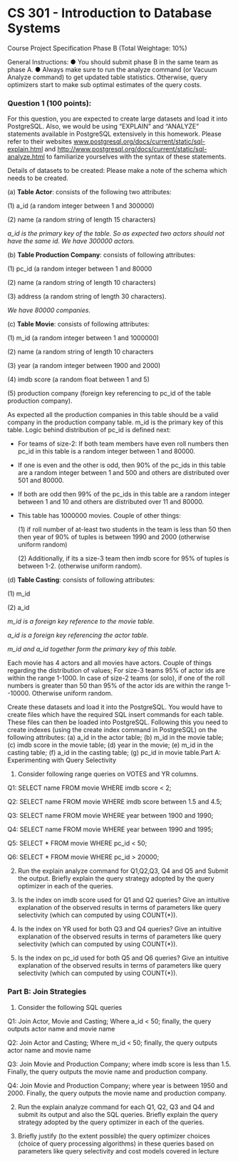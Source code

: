 # CS 301 - Introduction to Database Systems

Course Project Specification Phase B (Total Weightage: 10%)

General Instructions:
● You should submit phase B in the same team as phase A.
● Always make sure to run the analyze command (or Vacuum Analyze command) to get updated table statistics. Otherwise, query optimizers start to make sub optimal estimates of the query costs.

### Question 1 (100 points):
For this question, you are expected to create large datasets and load it into PostgreSQL. Also, we would be using “EXPLAIN” and “ANALYZE” statements available in PostgreSQL extensively in this homework. Please refer to their websites www.postgresql.org/docs/current/static/sql-explain.html and
http://www.postgresql.org/docs/current/static/sql-analyze.html to familiarize yourselves with the syntax of these statements.

Details of datasets to be created:
Please make a note of the schema which needs to be created.

(a) **Table Actor**: consists of the following two attributes:

  (1) a_id (a random integer between 1 and 300000)
  
  (2) name (a random string of length 15 characters)
  
*a_id is the primary key of the table. So as expected two actors should not have the same id. We have 300000 actors.*
 
(b) **Table Production Company**: consists of following attributes:

  (1) pc_id (a random integer between 1 and 80000
  
  (2) name (a random string of length 10 characters)
  
  (3) address (a random string of length 30 characters).
  
*We have 80000 companies.*

(c) **Table Movie**: consists of following attributes:

  (1) m_id (a random integer between 1 and 1000000)
  
  (2) name (a random string of length 10 characters
  
  (3) year (a random integer between 1900 and 2000)
  
  (4) imdb score (a random float between 1 and 5)
  
  (5) production company (foreign key referencing to pc_id of the table production company).
  
As expected all the production companies in this table should be a valid company in the production company table.
m_id is the primary key of this table. Logic behind distribution of pc_id is defined next: 

- For teams of size-2: If both team members have even roll numbers then pc_id in this table is a random integer between 1 and 80000.
- If one is even and the other is odd, then 90% of the pc_ids in this table are a random integer between 1 and 500 and others are distributed over 501 and 80000.
- If both are odd then 99% of the pc_ids in this table are a random integer between 1 and 10 and others are distributed over 11 and 80000.
- This table has 1000000 movies. Couple of other things:

  (1) if roll number of at-least two students in the team is less than 50 then then year of 90% of tuples is between 1990 and 2000 (otherwise uniform random)
  
  (2) Additionally, if its a size-3 team then imdb score for 95% of tuples is between 1-2. (otherwise uniform random).
  
(d) **Table Casting**: consists of following attributes:

  (1) m_id
  
  (2) a_id
  
*m_id is a foreign key reference to the movie table.*

*a_id is a foreign key referencing the actor table.*

*m_id and a_id together form the primary key of this table.*

Each movie has 4 actors and all movies have actors. Couple of things regarding the distribution of values; For size-3 teams 95% of actor ids are within the range 1-1000. In case of size-2 teams (or solo), if one of the roll numbers is greater than 50 than 95% of the actor ids are within the range 1--10000. Otherwise uniform random.

Create these datasets and load it into the PostgreSQL. You would have to create files which have the required SQL insert commands for each table. These files can then be loaded into PostgreSQL. Following this you need to create indexes (using the create index command in PostgreSQL) on the following attributes: (a) a_id in the actor table; (b) m_id in the movie table; (c) imdb score in the movie table; (d) year in the movie; (e) m_id in the casting table; (f) a_id in the casting table; (g) pc_id in movie table.Part A: Experimenting with Query Selectivity

1. Consider following range queries on VOTES and YR columns.

Q1: SELECT name FROM movie WHERE imdb score < 2;

Q2: SELECT name FROM movie WHERE imdb score between 1.5 and 4.5;

Q3: SELECT name FROM movie WHERE year between 1900 and 1990;

Q4: SELECT name FROM movie WHERE year between 1990 and 1995;

Q5: SELECT * FROM movie WHERE pc_id < 50;

Q6: SELECT * FROM movie WHERE pc_id > 20000;

2. Run the explain analyze command for Q1,Q2,Q3, Q4 and Q5 and Submit the output. Briefly explain the query strategy adopted by the query optimizer in each of the queries.

3. Is the index on imdb score used for Q1 and Q2 queries? Give an intuitive explanation of the observed results in terms of parameters like query selectivity (which can computed by using COUNT(*)).

4. Is the index on YR used for both Q3 and Q4 queries? Give an intuitive explanation of the observed results in terms of parameters like query selectivity (which can computed by using COUNT(*)).

5. Is the index on pc_id used for both Q5 and Q6 queries? Give an intuitive explanation of the observed results in terms of parameters like query selectivity (which can computed by using COUNT(*)).

### Part B: Join Strategies

1. Consider the following SQL queries

Q1: Join Actor, Movie and Casting; Where a_id < 50; finally, the query outputs actor name and movie name

Q2: Join Actor and Casting; Where m_id < 50; finally, the query outputs actor name and movie name

Q3: Join Movie and Production Company; where imdb score is less than 1.5. Finally, the query outputs the movie name and production company.

Q4: Join Movie and Production Company; where year is between 1950 and 2000. Finally, the query outputs the movie name and production company.

2. Run the explain analyze command for each Q1, Q2, Q3 and Q4 and submit its output and also the SQL queries. Briefly explain the query strategy adopted by the query optimizer in each of the queries.

3. Briefly justify (to the extent possible) the query optimizer choices (choice of query processing algorithms) in these queries based on parameters like query selectivity and cost models covered in lecture
